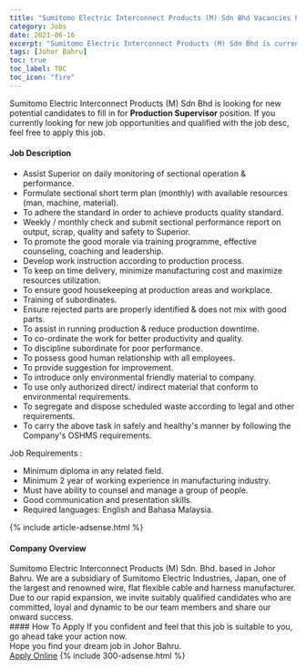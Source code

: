 ```yaml
---
title: "Sumitomo Electric Interconnect Products (M) Sdn Bhd Vacancies Production Supervisor" 
category: Jobs 
date: 2021-06-16 
excerpt: "Sumitomo Electric Interconnect Products (M) Sdn Bhd is currently looking for suitable person to fill in the Production Supervisor which based in Johor Bahru" 
tags: [Johor Bahru] 
toc: true 
toc_label: TOC 
toc_icon: "fire" 
--- 
```


<p>Sumitomo Electric Interconnect Products (M) Sdn Bhd is looking for new potential candidates to fill in for <b>Production Supervisor</b> position. If you currently looking for new job opportunities and qualified with the job desc, feel free to apply this job.
</p><div><div><h4>Job Description</h4></div><div><div><span><div><ul><li>Assist Superior on daily monitoring of sectional operation &amp; performance.</li><li>Formulate sectional short term plan (monthly) with available resources (man, machine, material).</li><li>To adhere the standard in order to achieve products quality standard.</li><li>Weekly / monthly check and submit sectional performance report on output, scrap, quality and safety to Superior.</li><li>To promote the good morale via training programme, effective counseling, coaching and leadership.</li><li>Develop work instruction according to production process.</li><li>To keep on time delivery, minimize manufacturing cost and maximize resources utilization.</li><li>To ensure good housekeeping at production areas and workplace.</li><li>Training of subordinates.</li><li>Ensure rejected parts are properly identified &amp; does not mix with good parts.</li><li>To assist in running production &amp; reduce production downtime.</li><li>To co-ordinate the work for better productivity and quality.</li><li>To discipline subordinate for poor performance.</li><li>To possess good human relationship with all employees.</li><li>To provide suggestion for improvement.</li><li>To introduce only environmental friendly material to company.</li><li>To use only authorized direct/ indirect material that conform to environmental requirements.</li><li>To segregate and dispose scheduled waste according to legal and other requirements.</li><li>To carry the above task in safely and healthy's manner by following the Company's OSHMS requirements.</li></ul><p>Job Requirements :</p><ul><li>Minimum diploma in any related field.</li><li>Minimum 2 year of working experience in manufacturing industry.</li><li>Must have ability to counsel and manage a group of people.</li><li>Good communication and presentation skills.</li><li>Required languages: English and Bahasa Malaysia.</li></ul></div></span></div></div></div> 
{% include article-adsense.html %} 
<div><div><h4>Company Overview</h4></div><div><div><span><div><div>Sumitomo Electric Interconnect Products (M) Sdn. Bhd. based in Johor Bahru. We are a subsidiary of Sumitomo Electric Industries, Japan, one of the largest and renowned wire, flat flexible cable and harness manufacturer. Due to our rapid expansion, we invite suitably qualified candidates who are committed, loyal and dynamic to be our team members and share our onward success.</div></div></span></div></div></div> 
#### How To Apply 
If you confident and feel that this job is suitable to you, go ahead take your action now. <br/> 
Hope you find your dream job in Johor Bahru. <br/> 
<a href="https://www.jobstreet.com.my/en/job/production-supervisor-4592078?jobId=jobstreet-my-job-4592078&" class="btn btn--info" target="_blank" rel="nofollow noopenner">Apply Online</a> 
{% include 300-adsense.html %} 